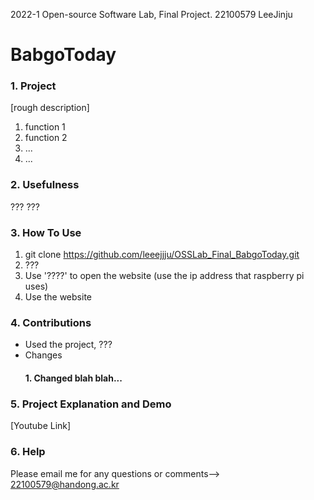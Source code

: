2022-1 Open-source Software Lab, Final Project. 22100579 LeeJinju



# BabgoToday

### 1. Project 
[rough description]
1. function 1
2. function 2
3. ...
4. ...

### 2. Usefulness
???
???

### 3. How To Use 
1. git clone https://github.com/leeejjju/OSSLab_Final_BabgoToday.git <Repository URL>
2. ???
3. Use '????' to open the website (use the ip address that raspberry pi uses)
4. Use the website 

### 4. Contributions
  - Used the project, ???
  - Changes
    #### 1. Changed blah blah...


### 5. Project Explanation and Demo
  [Youtube Link]
  
### 6. Help 
  Please email me for any questions or comments--> 22100579@handong.ac.kr<br>